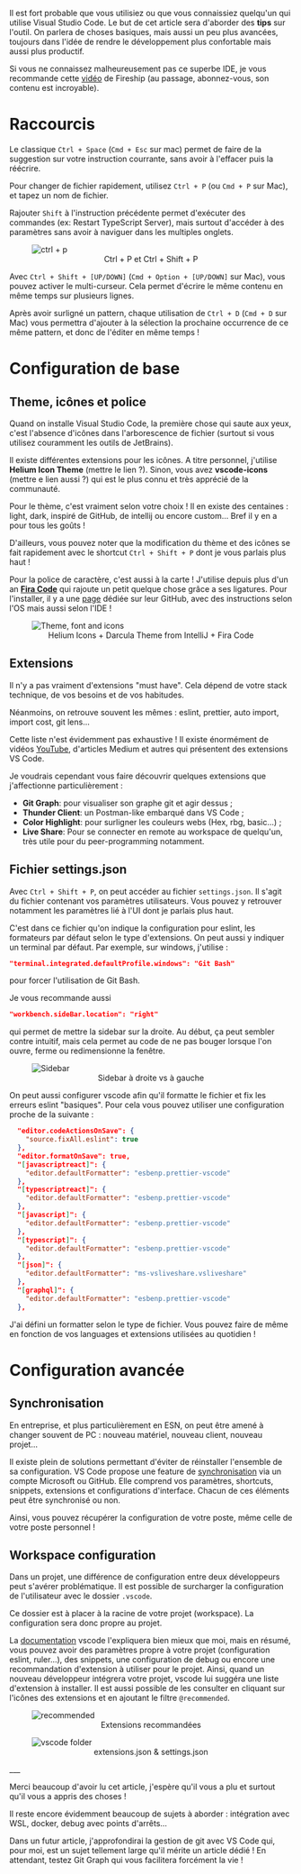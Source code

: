 Il est fort probable que vous utilisiez ou que vous connaissiez quelqu'un qui utilise Visual Studio Code. Le but de cet article sera d'aborder des **tips** sur l'outil. On parlera de choses basiques, mais aussi un peu plus avancées, toujours dans l'idée de rendre le développement plus confortable mais aussi plus productif.

Si vous ne connaissez malheureusement pas ce superbe IDE, je vous recommande cette [vidéo](https://www.youtube.com/watch?v=KMxo3T_MTvY&ab_channel=Fireship) de Fireship (au passage, abonnez-vous, son contenu est incroyable).


# Raccourcis 

Le classique `Ctrl + Space` (`Cmd + Esc` sur mac) permet de faire de la suggestion sur votre instruction courrante, sans avoir à l'effacer puis la réécrire.

Pour changer de fichier rapidement, utilisez `Ctrl + P` (ou `Cmd + P` sur Mac), et tapez un nom de fichier.


Rajouter `Shift` à l'instruction précédente permet d'exécuter des commandes (ex: Restart TypeScript Server), mais surtout d'accéder à des paramètres sans avoir à naviguer dans les multiples onglets.

<figure>
    <img src="assets/ctrl_p.gif" alt="ctrl + p">
    <center><caption>Ctrl + P et Ctrl + Shift + P<caption></center>
</figure>

Avec `Ctrl + Shift + [UP/DOWN]` (`Cmd + Option + [UP/DOWN]` sur Mac), vous pouvez activer le multi-curseur. Cela permet d'écrire le même contenu en même temps sur plusieurs lignes. 

Après avoir surligné un pattern, chaque utilisation de `Ctrl + D` (`Cmd + D` sur Mac) vous permettra d'ajouter à la sélection la prochaine occurrence de ce même pattern, et donc de l'éditer en même temps ! 

# Configuration de base

## Theme, icônes et police

Quand on installe Visual Studio Code, la première chose qui saute aux yeux, c'est l'absence d'icônes dans l'arborescence de fichier (surtout si vous utilisez couramment les outils de JetBrains).

Il existe différentes extensions pour les icônes. A titre personnel, j'utilise **Helium Icon Theme** (mettre le lien ?). Sinon, vous avez **vscode-icons** (mettre e lien aussi ?) qui est le plus connu et très apprécié de la communauté.

Pour le thème, c'est vraiment selon votre choix ! Il en existe des centaines : light, dark, inspiré de GitHub, de intellij ou encore custom... Bref il y en a pour tous les goûts !

D'ailleurs, vous pouvez noter que la modification du thème et des icônes se fait rapidement avec le shortcut `Ctrl + Shift + P` dont je vous parlais plus haut ! 

Pour la police de caractère, c'est aussi à la carte ! J'utilise depuis plus d'un an **[Fira Code](https://github.com/tonsky/FiraCode)** qui rajoute un petit quelque chose grâce a ses ligatures. Pour l'installer, il y a une [page](https://github.com/tonsky/FiraCode/wiki) dédiée sur leur GitHub, avec des instructions selon l'OS mais aussi selon l'IDE !

<figure>
    <img src="assets/theme_font_icons.png" alt="Theme, font and icons">
    <center><caption>Helium Icons + Darcula Theme from IntelliJ + Fira Code<caption></center>
</figure>


## Extensions

Il n'y a pas vraiment d'extensions "must have". Cela dépend de votre stack technique, de vos besoins et de vos habitudes. 

Néanmoins, on retrouve souvent les mêmes : eslint, prettier, auto import, import cost, git lens...

Cette liste n'est évidemment pas exhaustive ! Il existe énormément de vidéos [YouTube](https://www.youtube.com/watch?v=sS8DWRQ_tao&ab_channel=EngineeringwithUtsav), d'articles Medium et autres qui présentent des extensions VS Code.

Je voudrais cependant vous faire découvrir quelques extensions que j'affectionne particulièrement :

- **Git Graph**: pour visualiser son graphe git et agir dessus ;
- **Thunder Client**: un Postman-like embarqué dans VS Code ;
- **Color Highlight**: pour surligner les couleurs webs (Hex, rbg, basic...) ;
- **Live Share**: Pour se connecter en remote au workspace de quelqu'un, très utile pour du peer-programming notamment.

## Fichier settings.json

Avec `Ctrl + Shift + P`, on peut accéder au fichier `settings.json`. Il s'agit du fichier contenant vos paramètres utilisateurs. Vous pouvez y retrouver notamment les paramètres lié à l'UI dont je parlais plus haut.

C'est dans ce fichier qu'on indique la configuration pour eslint, les formateurs par défaut selon le type d'extensions. On peut aussi y indiquer un terminal par défaut. Par exemple, sur windows, j'utilise :

```json
"terminal.integrated.defaultProfile.windows": "Git Bash"
```
pour forcer l'utilisation de Git Bash.

Je vous recommande aussi 
```json
"workbench.sideBar.location": "right"
```
qui permet de mettre la sidebar sur la droite. Au début, ça peut sembler contre intuitif, mais cela permet au code de ne pas bouger lorsque l'on ouvre, ferme ou redimensionne la fenêtre.

<figure>
    <img src="assets/sidebar.gif" alt="Sidebar">
    <center><caption>Sidebar à droite vs à gauche<caption></center>
</figure>

On peut aussi configurer vscode afin qu'il formatte le fichier et fix les erreurs eslint "basiques". Pour cela vous pouvez utiliser une configuration proche de la suivante : 

```json
  "editor.codeActionsOnSave": {
    "source.fixAll.eslint": true
  },
  "editor.formatOnSave": true,
  "[javascriptreact]": {
    "editor.defaultFormatter": "esbenp.prettier-vscode"
  },
  "[typescriptreact]": {
    "editor.defaultFormatter": "esbenp.prettier-vscode"
  },
  "[javascript]": {
    "editor.defaultFormatter": "esbenp.prettier-vscode"
  },
  "[typescript]": {
    "editor.defaultFormatter": "esbenp.prettier-vscode"
  },
  "[json]": {
    "editor.defaultFormatter": "ms-vsliveshare.vsliveshare"
  },
  "[graphql]": {
    "editor.defaultFormatter": "esbenp.prettier-vscode"
  },
```

J'ai défini un formatter selon le type de fichier. Vous pouvez faire de même en fonction de vos languages et extensions utilisées au quotidien !



# Configuration avancée

## Synchronisation

En entreprise, et plus particulièrement en ESN, on peut être amené à changer souvent de PC : nouveau matériel, nouveau client, nouveau projet... 

Il existe plein de solutions permettant d'éviter de réinstaller l'ensemble de sa configuration. VS Code propose une feature de [synchronisation](https://code.visualstudio.com/docs/editor/settings-sync) via un compte Microsoft ou GitHub. Elle comprend vos paramètres, shortcuts, snippets, extensions et configurations d'interface. Chacun de ces éléments peut être synchronisé ou non.

Ainsi, vous pouvez récupérer la configuration de votre poste, même celle de votre poste personnel !

## Workspace configuration

Dans un projet, une différence de configuration entre deux développeurs peut s'avérer problématique. Il est possible de surcharger la configuration de l'utilisateur avec le dossier `.vscode`.

Ce dossier est à placer à la racine de votre projet (workspace). La configuration sera donc propre au projet. 

La [documentation](https://code.visualstudio.com/docs/editor/settings-sync) vscode l'expliquera bien mieux que moi, mais en résumé, vous pouvez avoir des paramètres propre à votre projet (configuration eslint, ruler...), des snippets, une configuration de debug ou encore une recommandation d'extension à utiliser pour le projet. Ainsi, quand un nouveau développeur intégrera votre projet, vscode lui suggéra une liste d'extension à installer. Il est aussi possible de les consulter en cliquant sur l'icônes des extensions et en ajoutant le filtre `@recommended`.

<figure>
    <img src="assets/recommended.png" alt="recommended">
    <center><caption>Extensions recommandées<caption></center>
</figure>

<figure>
    <img src="assets/vscode-folder.png" alt="vscode folder">
    <center><caption>extensions.json & settings.json<caption></center>
</figure>
___

Merci beaucoup d'avoir lu cet article, j'espère qu'il vous a plu et surtout qu'il vous a appris des choses !

Il reste encore évidemment beaucoup de sujets à aborder : intégration avec WSL, docker, debug avec points d'arrêts... 

Dans un futur article, j'approfondirai la gestion de git avec VS Code qui, pour moi, est un sujet tellement large qu'il mérite un article dédié ! En attendant, testez Git Graph qui vous facilitera forcément la vie !
